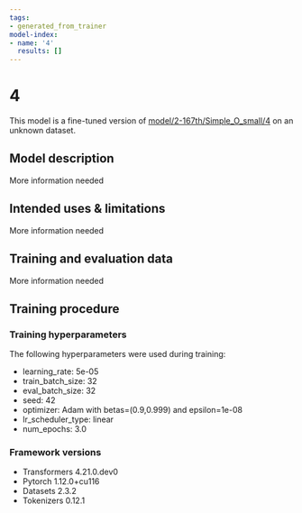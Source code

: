 ```yaml
---
tags:
- generated_from_trainer
model-index:
- name: '4'
  results: []
---
```


<!-- This model card has been generated automatically according to the information the Trainer had access to. You
should probably proofread and complete it, then remove this comment. -->

# 4

This model is a fine-tuned version of [model/2-167th/Simple_O_small/4](https://huggingface.co/model/2-167th/Simple_O_small/4) on an unknown dataset.

## Model description

More information needed

## Intended uses & limitations

More information needed

## Training and evaluation data

More information needed

## Training procedure

### Training hyperparameters

The following hyperparameters were used during training:
- learning_rate: 5e-05
- train_batch_size: 32
- eval_batch_size: 32
- seed: 42
- optimizer: Adam with betas=(0.9,0.999) and epsilon=1e-08
- lr_scheduler_type: linear
- num_epochs: 3.0

### Framework versions

- Transformers 4.21.0.dev0
- Pytorch 1.12.0+cu116
- Datasets 2.3.2
- Tokenizers 0.12.1
